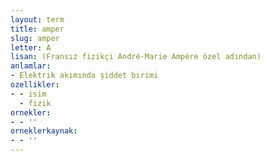 ```yaml
---
layout: term
title: amper
slug: amper
letter: A
lisan: (Fransız fizikçi André-Marie Ampère özel adından)
anlamlar:
- Elektrik akımında şiddet birimi
ozellikler:
- - isim
  - fizik
ornekler:
- - ''
orneklerkaynak:
- - ''
---
```

